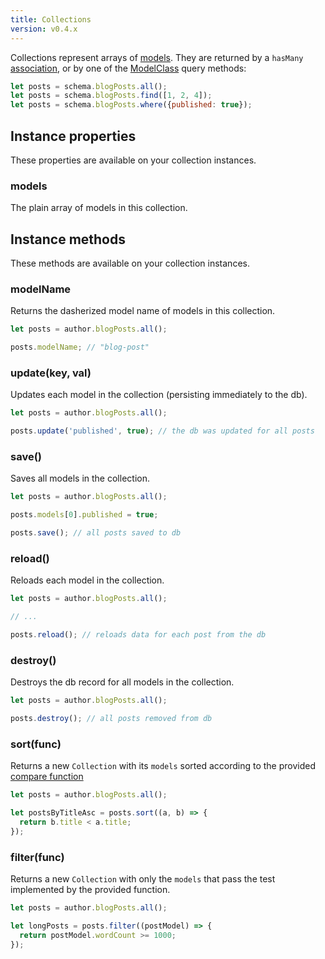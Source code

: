 ```yaml
---
title: Collections
version: v0.4.x
---
```


Collections represent arrays of [models](../models). They are returned by a `hasMany` [association](../models/#associations), or by one of the [ModelClass](../models/#class-methods) query methods:

```js
let posts = schema.blogPosts.all();
let posts = schema.blogPosts.find([1, 2, 4]);
let posts = schema.blogPosts.where({published: true});
```

## Instance properties

These properties are available on your collection instances.

### models

The plain array of models in this collection.

## Instance methods

These methods are available on your collection instances.

### modelName

Returns the dasherized model name of models in this collection.

```js
let posts = author.blogPosts.all();

posts.modelName; // "blog-post"
```

### update(key, val)

Updates each model in the collection (persisting immediately to the db).

```js
let posts = author.blogPosts.all();

posts.update('published', true); // the db was updated for all posts
```

### save()

Saves all models in the collection.

```js
let posts = author.blogPosts.all();

posts.models[0].published = true;

posts.save(); // all posts saved to db
```

### reload()

Reloads each model in the collection.

```js
let posts = author.blogPosts.all();

// ...

posts.reload(); // reloads data for each post from the db
```

### destroy()

Destroys the db record for all models in the collection.

```js
let posts = author.blogPosts.all();

posts.destroy(); // all posts removed from db
```

### sort(func)

Returns a new `Collection` with its `models` sorted according to the provided [compare function](https://developer.mozilla.org/en-US/docs/Web/JavaScript/Reference/Global_Objects/Array/sort#Parameters)

```js
let posts = author.blogPosts.all();

let postsByTitleAsc = posts.sort((a, b) => {
  return b.title < a.title;
});
```

### filter(func)

Returns a new `Collection` with only the `models` that pass the test implemented by the provided function.

```js
let posts = author.blogPosts.all();

let longPosts = posts.filter((postModel) => {
  return postModel.wordCount >= 1000;
});
```
